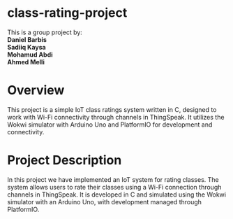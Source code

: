 # class-rating-project

This is a group project by:  
**Daniel Barbis**  
**Sadiiq Kaysa**  
**Mohamud Abdi**  
**Ahmed Melli**

# Overview
This project is a simple IoT class ratings system written in C, designed to work with Wi-Fi connectivity through channels in ThingSpeak. It utilizes the Wokwi simulator with Arduino Uno and PlatformIO for development and connectivity.

# Project Description 
In this project we have implemented an IoT system for rating classes. The system allows users to rate their classes using a Wi-Fi connection through channels in ThingSpeak. It is developed in C and simulated using the Wokwi simulator with an Arduino Uno, with development managed through PlatformIO.
